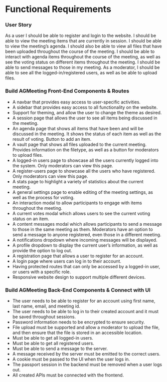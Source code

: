 # Functional Requirements

### User Story

As a user I should be able to register and login to the website. I should be able to view the meeting items that are
currently in session. I should be able to view the meeting’s agenda. I should also be able to view all files that have
been uploaded throughout the course of the meeting. I should be able to interact with agenda items throughout the course
of the meeting, as well as see the voting status on different items throughout the meeting. I should be able to send
messages to those in my meeting. As a moderator, I should be able to see all the logged-in/registered users, as well as
be able to upload files.

### Build AGMeeting Front-End Components & Routes

- A navbar that provides easy access to user-specific activities.
- A sidebar that provides easy access to all functionality on the website.
- Support for theming, and allow the user to change the theme as desired.
- A session page that allows the user to see all items being discussed in the meeting.
- An agenda page that shows all items that have been and will be discussed in the meeting. It shows the status of each
  item as well as the result of voting. Button to add an item.
- A vault page that shows all files uploaded to the current meeting. Provides information on the filetype, as well as a
  button for moderators to upload files.
- A logged-in users page to showcase all the users currently logged into the system. Only moderators can view this page.
- A register-users page to showcase all the users who have registered. Only moderators can view this page.
- A stats page to highlight a variety of statistics about the current meeting.
- A general settings page to enable editing of the meeting settings, as well as the process for voting.
- An interaction modal to allow participants to engage with items throughout the meeting.
- A current votes modal which allows users to see the current voting status on an item.
- A content messages modal which allows participants to send a message to those in the same meeting as them. Moderators
  have an option to send a message to anyone registered, even those in a different meeting.
- A notifications dropdown where incoming messages will be displayed.
- A profile dropdown to display the current user’s information, as well as provide the option to log out.
- A registration page that allows a user to register for an account.
- A login page where users can log in to their account.
- Having protected routes that can only be accessed by a logged-in user, or users with a specific role.
- Responsive website design to support multiple different devices.

### Build AGMeeting Back-End Components & Connect with UI

- The user needs to be able to register for an account using first name, last name, email, and meeting id.
- The user needs to be able to log in to their created account and it must be saved throughout sessions.
- Password information needs to be encrypted to ensure security.
- File upload must be supported and allow a moderator to upload the file, and then ensure that the file is stored in an
  accessible location.
- Must be able to get all logged-in users.
- Must be able to get all registered users.
- Must be able to send a message to the server.
- A message received by the server must be emitted to the correct users.
- A cookie must be passed to the UI when the user logs in.
- The passport session in the backend must be removed when a user logs out.
- All created APIs must be connected with the frontend.




